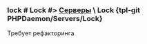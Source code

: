 ### lock # Lock #> [Серверы](#servers) \ Lock {tpl-git PHPDaemon/Servers/Lock}

Требует рефакторинга